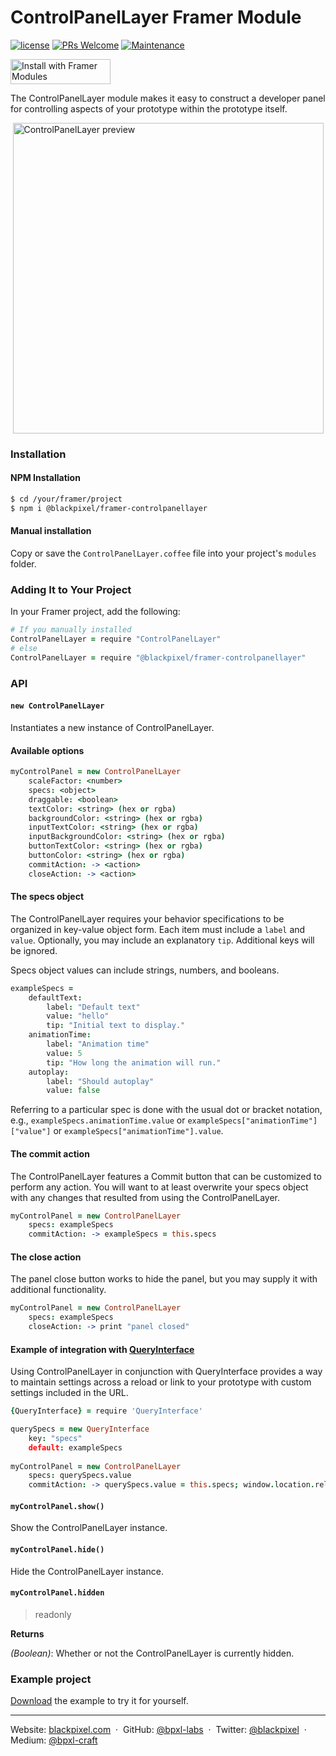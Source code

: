 # ControlPanelLayer Framer Module

[![license](https://img.shields.io/github/license/bpxl-labs/RemoteLayer.svg)](https://opensource.org/licenses/MIT)
[![PRs Welcome](https://img.shields.io/badge/PRs-welcome-brightgreen.svg)](.github/CONTRIBUTING.md)
[![Maintenance](https://img.shields.io/maintenance/yes/2017.svg)]()

<a href="https://open.framermodules.com/controlpanellayer"><img alt="Install with Framer Modules" src="https://www.framermodules.com/assets/badge@2x.png" width='160' height='40' /></a>

The ControlPanelLayer module makes it easy to construct a developer panel for controlling aspects of your prototype within the prototype itself.
	
<img src="https://cloud.githubusercontent.com/assets/935/25053522/5e1b0ad2-211d-11e7-8a43-b91558fa2d63.png" width="497" style="display: block; margin: auto" alt="ControlPanelLayer preview" />	

### Installation

#### NPM Installation

```bash
$ cd /your/framer/project
$ npm i @blackpixel/framer-controlpanellayer
```

#### Manual installation

Copy or save the `ControlPanelLayer.coffee` file into your project's `modules` folder.

### Adding It to Your Project

In your Framer project, add the following:

```coffeescript
# If you manually installed
ControlPanelLayer = require "ControlPanelLayer"
# else
ControlPanelLayer = require "@blackpixel/framer-controlpanellayer"
```

### API

#### `new ControlPanelLayer`

Instantiates a new instance of ControlPanelLayer.

#### Available options

```coffeescript
myControlPanel = new ControlPanelLayer
	scaleFactor: <number>
	specs: <object>
	draggable: <boolean>
	textColor: <string> (hex or rgba)
	backgroundColor: <string> (hex or rgba)
	inputTextColor: <string> (hex or rgba)
	inputBackgroundColor: <string> (hex or rgba)
	buttonTextColor: <string> (hex or rgba)
	buttonColor: <string> (hex or rgba)
	commitAction: -> <action>
	closeAction: -> <action>
```

#### The specs object

The ControlPanelLayer requires your behavior specifications to be organized in key-value object form. Each item must include a `label` and `value`. Optionally, you may include an explanatory `tip`. Additional keys will be ignored.

Specs object values can include strings, numbers, and booleans.

```coffeescript
exampleSpecs =
	defaultText:
		label: "Default text"
		value: "hello"
		tip: "Initial text to display."
	animationTime:
		label: "Animation time"
		value: 5
		tip: "How long the animation will run."
	autoplay:
		label: "Should autoplay"
		value: false
```

Referring to a particular spec is done with the usual dot or bracket notation, e.g., `exampleSpecs.animationTime.value` or `exampleSpecs["animationTime"]["value"]` or `exampleSpecs["animationTime"].value`.

#### The commit action

The ControlPanelLayer features a Commit button that can be customized to perform any action. You will want to at least overwrite your specs object with any changes that resulted from using the ControlPanelLayer.

```coffeescript
myControlPanel = new ControlPanelLayer
	specs: exampleSpecs
	commitAction: -> exampleSpecs = this.specs
```

#### 	The close action
	
The panel close button works to hide the panel, but you may supply it with additional functionality.

```coffeescript
myControlPanel = new ControlPanelLayer
	specs: exampleSpecs
	closeAction: -> print "panel closed"
```

#### Example of integration with [QueryInterface](https://github.com/marckrenn/framer-QueryInterface/)

Using ControlPanelLayer in conjunction with QueryInterface provides a way to maintain settings across a reload or link to your prototype with custom settings included in the URL.

```coffeescript
{QueryInterface} = require 'QueryInterface'

querySpecs = new QueryInterface
	key: "specs"
	default: exampleSpecs
	
myControlPanel = new ControlPanelLayer
	specs: querySpecs.value
	commitAction: -> querySpecs.value = this.specs; window.location.reload(false)
```

#### `myControlPanel.show()`

Show the ControlPanelLayer instance.

#### `myControlPanel.hide()`

Hide the ControlPanelLayer instance.

#### `myControlPanel.hidden`

> readonly

**Returns**

_(Boolean)_: Whether or not the ControlPanelLayer is currently hidden.

### Example project
[Download](https://minhaskamal.github.io/DownGit/#/home?url=https://github.com/bpxl-labs/ControlPanelLayer/tree/master/example.framer) the example to try it for yourself.

---

Website: [blackpixel.com](https://blackpixel.com) &nbsp;&middot;&nbsp;
GitHub: [@bpxl-labs](https://github.com/bpxl-labs/) &nbsp;&middot;&nbsp;
Twitter: [@blackpixel](https://twitter.com/blackpixel) &nbsp;&middot;&nbsp;
Medium: [@bpxl-craft](https://medium.com/bpxl-craft)

